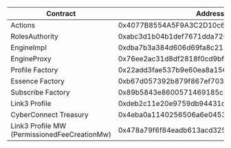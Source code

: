 | Contract                                     | Address                                    |
| -------------------------------------------- | ------------------------------------------ |
| Actions                                      | 0x4077B8554A5F9A3C2D10c6Bb467B7E26Caf65ad9 |
| RolesAuthority                               | 0xabc3d1b04b1def7671dda72614471fba14bf2bee |
| EngineImpl                                   | 0xdba7b3a384d606d69fa8c216b55d7e66e2176289 |
| EngineProxy                                  | 0x76ee2ac31d8df2818f0cd9bfff58a25a8ee2d6fa |
| Profile Factory                              | 0x22add3fae537b9e60ea8a1562c6fdc9dbd3d7f1f |
| Essence Factory                              | 0xb67d057392b879f867ef7031ed9bab67fc361c6a |
| Subscribe Factory                            | 0x89b5843e8600571469185c05d55b67da013cc1c1 |
| Link3 Profile                                | 0xdeb2c11e20e9759db94431c81cfadd3dc392c086 |
| CyberConnect Treasury                        | 0x4eba0a1140256506a6e04533839dd565529ee579 |
| Link3 Profile MW (PermissionedFeeCreationMw) | 0x478a79f6f84eadb613acd325b404776a4c570ea1 |
